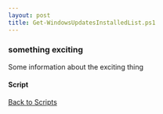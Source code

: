 ```yaml
---
layout: post
title: Get-WindowsUpdatesInstalledList.ps1
---
```


### something exciting

Some information about the exciting thing

#### Script

<script async src="https://gist-it.appspot.com/github.com/BanterBoy/scripts-blog/blob/master/PowerShell/scripts/windowsUpdates/Get-WindowsUpdatesInstalledList.ps1" crossorigin="anonymous"></script>

<a href="/menu/_pages/scripts.html">Back to Scripts</a>

